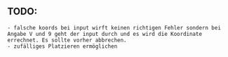 ## TODO:
    - falsche koords bei input wirft keinen richtigen Fehler sondern bei Angabe V und 9 geht der input durch und es wird die Koordinate errechnet. Es sollte vorher abbrechen.
    - zufälliges Platzieren ermöglichen 
